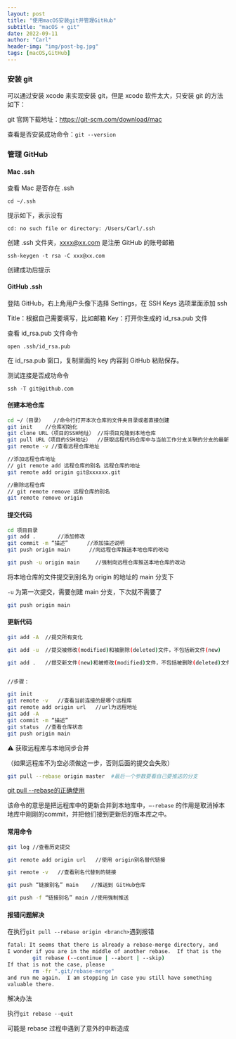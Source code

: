 ```yaml
---
layout: post
title: "使用macOS安装git并管理GitHub"
subtitle: "macOS + git"
date: 2022-09-11
author: "Carl"
header-img: "img/post-bg.jpg"
tags: [macOS,GitHub]
---
```


### 安装 git

可以通过安装 xcode 来实现安装 git，但是 xcode 软件太大，只安装 git 的方法如下：

git 官网下载地址：https://git-scm.com/download/mac



查看是否安装成功命令：`git --version`



### 管理 GitHub



#### Mac .ssh



查看 Mac 是否存在 .ssh

`cd ~/.ssh`

提示如下，表示没有

`cd: no such file or directory: /Users/Carl/.ssh`

创建 .ssh 文件夹，xxxx@xx.com 是注册 GitHub 的账号邮箱

`ssh-keygen -t rsa -C xxx@xx.com`

创建成功后提示



#### GitHub .ssh



登陆 GitHub，右上角用户头像下选择 Settings，在 SSH Keys 选项里面添加 ssh



Title：根据自己需要填写，比如邮箱
Key：打开你生成的 id_rsa.pub 文件

查看 id_rsa.pub 文件命令

`open .ssh/id_rsa.pub`

在 id_rsa.pub 窗口，复制里面的 key 内容到 GitHub 粘贴保存。



测试连接是否成功命令

`ssh -T git@github.com`



#### 创建本地仓库



```bash
cd ~/（目录）	//命令行打开本次仓库的文件夹目录或者直接创建
git init	//仓库初始化
git clone URL（项目的SSH地址）	//将项目克隆到本地仓库
git pull URL（项目的SSH地址）	//获取远程代码仓库中与当前工作分支关联的分支的最新代码，并自动与本地工作分支进行合并
git remote -v //查看远程仓库地址

//添加远程仓库地址
// git remote add 远程仓库的别名 远程仓库的地址
git remote add origin git@xxxxxx.git

//删除远程仓库
// git remote remove 远程仓库的别名
git remote remove origin
```



#### 提交代码

```bash
cd 项目目录  
git add .		//添加修改
git commit -m “描述”		//添加描述说明
git push origin main	  //向远程仓库推送本地仓库的改动

git push -u origin main		//强制向远程仓库推送本地仓库的改动
```

将本地仓库的文件提交到别名为 origin 的地址的 main 分支下

`-u` 为第一次提交，需要创建 main 分支，下次就不需要了

```bash
git push origin main
```



#### 更新代码



```bash
git add -A	//提交所有变化

git add -u	//提交被修改(modified)和被删除(deleted)文件，不包括新文件(new)

git add .	//提交新文件(new)和被修改(modified)文件，不包括被删除(deleted)文件


//步骤：

git init
git remote -v	//查看当前连接的是哪个远程库
git remote add origin url	//url为远程地址
git add -A
git commit -m “描述”
git status	//查看仓库状态
git push origin main
```



⚠️ 获取远程库与本地同步合并

（如果远程库不为空必须做这一步，否则后面的提交会失败）

```bash
git pull --rebase origin master  #最后一个参数要看自己要推送的分支
```

[git pull --rebase的正确使用](https://juejin.cn/post/6844903895160881166)

该命令的意思是把远程库中的更新合并到本地库中，`–-rebase` 的作用是取消掉本地库中刚刚的commit，并把他们接到更新后的版本库之中。



#### 常用命令



```bash
git log	//查看历史提交

git remote add origin url	//使用 origin别名替代链接

git remote -v	//查看别名代替到的链接

git push “链接别名” main	//推送到 GitHub仓库

git push -f “链接别名” main	//使用强制推送
```



#### 报错问题解决

在执行`git pull --rebase origin <branch>`遇到报错

```bash
fatal: It seems that there is already a rebase-merge directory, and
I wonder if you are in the middle of another rebase.  If that is the
        git rebase (--continue | --abort | --skip)
If that is not the case, please
        rm -fr ".git/rebase-merge"
and run me again.  I am stopping in case you still have something
valuable there.
```


解决办法

执行`git rebase --quit`

可能是 rebase 过程中遇到了意外的中断造成
